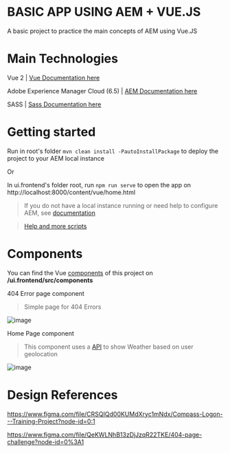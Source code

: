 # BASIC APP USING AEM + VUE.JS

A basic project to practice the main concepts of AEM using Vue.JS

# Main Technologies

Vue 2  | [Vue Documentation here](https://vuejs.org/)

Adobe Experience Manager Cloud (6.5) | [AEM Documentation here](https://experienceleague.adobe.com/docs/experience-manager-65.html)

SASS  | [Sass Documentation here](https://sass-lang.com/documentation)

# Getting started
 Run in root's folder `mvn clean install -PautoInstallPackage` to deploy the project to your AEM local instance
 
 Or

 In ui.frontend's folder root, run `npm run serve` to open the app on http://localhost:8000/content/vue/home.html

> If you do not have a local instance running or need help to configure AEM, see [documentation](https://experienceleague.adobe.com/docs/experience-manager-65.html)


> [Help and more scripts](https://github.com/Leonardo-Oliveiras/aem-vue-basic-components/tree/master/ui.frontend#readme)

# Components
You can find the Vue [components](https://github.com/Leonardo-Oliveiras/aem-vue-basic-components/tree/master/ui.frontend/src/components) of this project on **/ui.frontend/src/components**


404 Error page component
> Simple page for 404 Errors

![image](https://user-images.githubusercontent.com/60745913/169178642-ef4a270b-a580-457c-bde8-f6f95ca93a8e.png)






Home Page component
> This component uses a [API](https://www.weatherapi.com/) to show Weather based on user geolocation 

![image](https://user-images.githubusercontent.com/60745913/169179086-3b98cd3e-d83a-428f-ac18-80d9104dafc7.png)


# Design References
https://www.figma.com/file/CRSQIQd00KUMdXryc1mNdx/Compass-Logon---Training-Project?node-id=0:1 


https://www.figma.com/file/QeKWLNhB13zDjJzqR22TKE/404-page-challenge?node-id=0%3A1

